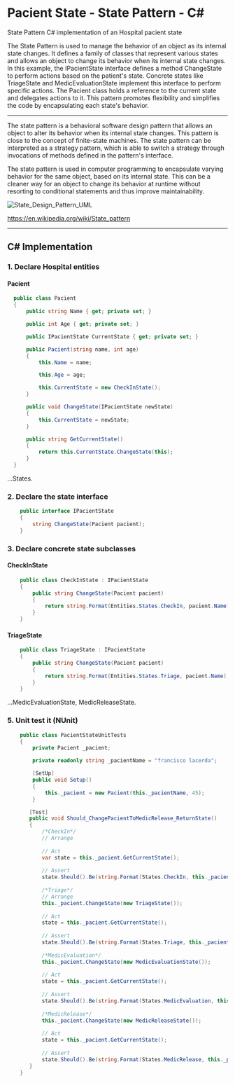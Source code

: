 # Pacient State - State Pattern - C#
State Pattern C# implementation of an Hospital pacient state

The State Pattern is used to manage the behavior of an object as its internal state changes. It defines a family of classes that represent various states and allows an object to change its behavior when its internal state changes. In this example, the IPacientState interface defines a method ChangeState to perform actions based on the patient's state. Concrete states like TriageState and MedicEvaluationState implement this interface to perform specific actions. The Pacient class holds a reference to the current state and delegates actions to it. This pattern promotes flexibility and simplifies the code by encapsulating each state's behavior.

------

The state pattern is a behavioral software design pattern that allows an object to alter its behavior when its internal state changes. This pattern is close to the concept of finite-state machines. The state pattern can be interpreted as a strategy pattern, which is able to switch a strategy through invocations of methods defined in the pattern's interface.

The state pattern is used in computer programming to encapsulate varying behavior for the same object, based on its internal state. This can be a cleaner way for an object to change its behavior at runtime without resorting to conditional statements and thus improve maintainability.

![State_Design_Pattern_UML](https://upload.wikimedia.org/wikipedia/commons/e/ec/W3sDesign_State_Design_Pattern_UML.jpg)

https://en.wikipedia.org/wiki/State_pattern

------

## C# Implementation

### 1. Declare Hospital entities 

#### Pacient
```c#
  public class Pacient
  {
      public string Name { get; private set; }

      public int Age { get; private set; }

      public IPacientState CurrentState { get; private set; }

      public Pacient(string name, int age)
      {
          this.Name = name;

          this.Age = age;

          this.CurrentState = new CheckInState();
      }

      public void ChangeState(IPacientState newState)
      {
          this.CurrentState = newState;
      }

      public string GetCurrentState()
      {
          return this.CurrentState.ChangeState(this);
      }
  }
```

...States.

### 2. Declare the state interface
```c#
    public interface IPacientState
    {
        string ChangeState(Pacient pacient);
    }
```

### 3. Declare concrete state subclasses

#### CheckInState
```c#
    public class CheckInState : IPacientState
    {
        public string ChangeState(Pacient pacient)
        {
            return string.Format(Entities.States.CheckIn, pacient.Name);
        }
    }
```

#### TriageState
```c#
    public class TriageState : IPacientState
    {
        public string ChangeState(Pacient pacient)
        {
            return string.Format(Entities.States.Triage, pacient.Name);
        }
    }
```

...MedicEvaluationState, MedicReleaseState.

### 5. Unit test it (NUnit)

```c#
    public class PacientStateUnitTests
    {
        private Pacient _pacient;

        private readonly string _pacientName = "francisco lacerda";

        [SetUp]
        public void Setup()
        {
            this._pacient = new Pacient(this._pacientName, 45);
        }

       [Test]
       public void Should_ChangePacientToMedicRelease_ReturnState()
       {
           /*CheckIn*/
           // Arrange
  
           // Act
           var state = this._pacient.GetCurrentState();
  
           // Assert
           state.Should().Be(string.Format(States.CheckIn, this._pacientName));
  
           /*Triage*/
           // Arrange
           this._pacient.ChangeState(new TriageState());
  
           // Act
           state = this._pacient.GetCurrentState();
  
           // Assert
           state.Should().Be(string.Format(States.Triage, this._pacientName));
  
           /*MedicEvaluation*/
           this._pacient.ChangeState(new MedicEvaluationState());
  
           // Act
           state = this._pacient.GetCurrentState();
  
           // Assert
           state.Should().Be(string.Format(States.MedicEvaluation, this._pacientName));
  
           /*MedicRelease*/
           this._pacient.ChangeState(new MedicReleaseState());
  
           // Act
           state = this._pacient.GetCurrentState();
  
           // Assert
           state.Should().Be(string.Format(States.MedicRelease, this._pacientName));
       }
    }
```
